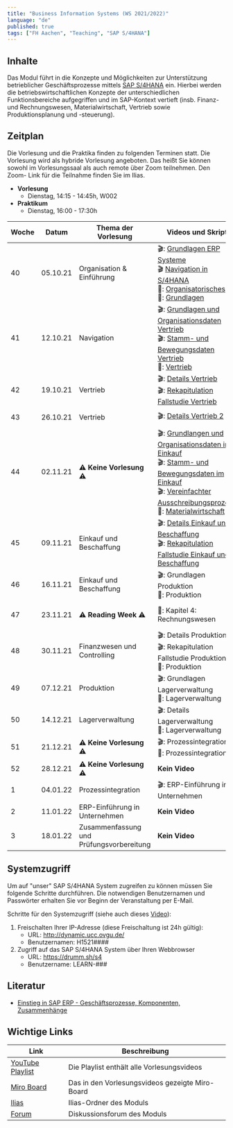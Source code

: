 ```yaml
---
title: "Business Information Systems (WS 2021/2022)"
language: "de"
published: true
tags: ["FH Aachen", "Teaching", "SAP S/4HANA"]
---
```


## Inhalte

Das Modul führt in die Konzepte und Möglichkeiten zur Unterstützung
betrieblicher Geschäftsprozesse mittels
[SAP S/4HANA](https://www.sap.com/products/s4hana-erp.html) ein.
Hierbei werden die betriebswirtschaftlichen Konzepte der unterschiedlichen
Funktionsbereiche aufgegriffen und im SAP-Kontext vertieft
(insb. Finanz- und Rechnungswesen, Materialwirtschaft, Vertrieb sowie
Produktionsplanung und -steuerung).

## Zeitplan

Die Vorlesung und die Praktika finden zu folgenden Terminen statt. Die Vorlesung
wird als hybride Vorlesung angeboten. Das heißt Sie können sowohl im
Vorlesungssaal als auch remote über Zoom teilnehmen. Den Zoom-
Link für die Teilnahme finden Sie im Ilias.

- **Vorlesung**
  - Dienstag, 14:15 - 14:45h, W002
- **Praktikum**
  - Dienstag, 16:00 - 17:30h

| Woche | Datum    | Thema der Vorlesung                      | Videos und Skript                                                                                                                                                                                                   | Praktikumsaufgabe                                                                                                                                                                                                                              |
| ----- | -------- | ---------------------------------------- | ------------------------------------------------------------------------------------------------------------------------------------------------------------------------------------------------------------------- | ---------------------------------------------------------------------------------------------------------------------------------------------------------------------------------------------------------------------------------------------- |
| 40    | 05.10.21 | Organisation & Einführung                | 🎬: [Grundlagen ERP Systeme](https://youtu.be/UC1czfAo_NM) <br/> 🎬 [Navigation in S/4HANA](https://youtu.be/Hf0zsjag7e8) <br/>📕: [Organisatorisches](bis/01_orga.pdf)<br/>📕: [Grundlagen](bis/02_grundlagen.pdf) | ✅: [Fallstudie Navigation](bis/02_navigation.pdf) <br/> 📗: [Global Bike Story](bis/global_bike_story.pdf) <br/>⁉️: [Quiz ERP-Systeme](https://quizizz.com/join?gc=06633838) <br/>⁉️: [Quiz Navigation](https://quizizz.com/join?gc=57063790) |
| 41    | 12.10.21 | Navigation                               | 🎬: [Grundlagen und Organisationsdaten Vertrieb](https://youtu.be/kKLhCDz-0O0) <br/>🎬: [Stamm- und Bewegungsdaten Vertrieb](https://youtu.be/qyHaVjo5aag)<br/> 📕: [Vertrieb](bis/03_vertrieb.pdf)                 | ✅: [Fallstudie Vertrieb](bis/case_study_sd.pdf) <br>⁉️: [Quiz](https://quizizz.com/join?gc=07977326)                                                                                                                                          |
| 42    | 19.10.21 | Vertrieb                                 | 🎬: [Details Vertrieb](https://youtu.be/gQ42MlvmK2Y) <br/> 🎬: [Rekapitulation Fallstudie Vertrieb](https://youtu.be/8T-lNb6DNqo)                                                                                   | ✅: [Praxisfall Vertrieb 1](bis/praxisfall_sd1.pdf)<br/> ⁉️: [Quiz](https://quizizz.com/join?gc=24126430)                                                                                                                                      |
| 43    | 26.10.21 | Vertrieb                                 | 🎬: [Details Vertrieb 2](https://youtu.be/9CmiR8WV1V0)                                                                                                                                                              | ✅: [Praxisfall Vertrieb 2](bis/praxisfall_sd2.pdf)                                                                                                                                                                                            |
| 44    | 02.11.21 | ⚠️ **Keine Vorlesung** ⚠️ | 🎬: [Grundlangen und Organisationsdaten im Einkauf](https://youtu.be/-BBgqO-JAwI)<br/>🎬: [Stamm- und Bewegungsdaten im Einkauf](https://youtu.be/5XBIjopvC08)</br>🎬: [Vereinfachter Ausschreibungsprozess](https://youtu.be/UQPu0Srbsow)</br>📕: [Materialwirtschaft](sap_in_der_praxis/04_materialwirtschaft.pdf)                                                                                                                            | ✅: [Fallstudie Einkauf und Beschaffung](sap_in_der_praxis/case_study_mm.pdf)                                                                                                                                                                                                   |
| 45    | 09.11.21 | Einkauf und Beschaffung                                 | 🎬: [Details Einkauf und Beschaffung](https://youtu.be/LWo21SR3mms) <br/> 🎬: [Rekapitulation Fallstudie Einkauf und Beschaffung](https://youtu.be/zXCaHlW06Tk) | ✅: [Praxisfall Einkauf und Beschaffung](bis/praxisfall_beschaffung.pdf) <br/> ⁉️: [Quiz](https://quizizz.com/join?gc=63430977)                                                                                                                                                                                    |
| 46    | 16.11.21 | Einkauf und Beschaffung                                 | 🎬: Grundlagen Produktion <br/>📕: Produktion                                                                                                                                                                                                   | ✅: [Fallstudie Produktion](sap_in_der_praxis/case_study_pp.pdf)                                                                                                                                                                                                           |
| 47    | 23.11.21 | ⚠️ **Reading Week** ⚠️                   | 📕: Kapitel 4: Rechnungswesen                                                                                                                                                                                       | ✅: [Fallstudie FI ](bis/case_study_fi_ap.pdf)<br/> ✅: [Fallstudie CO ](bis/case_study_co_cca.pdf)<br/> ⁉️: Quiz                                                                                                                              |
| 48    | 30.11.21 | Finanzwesen und Controlling              | 🎬: Details Produktion <br/> 🎬: Rekapitulation Fallstudie Produktion <br/> 📕: Produktion                                                                                                                          | ✅: [Praxisfall PP](bis/praxisfall_pp.pdf) <br/> ⁉️: Quiz                                                                                                                                                                                      |
| 49    | 07.12.21 | Produktion                               | 🎬: Grundlagen Lagerverwaltung <br/> 📕: Lagerverwaltung                                                                                                                                                            | ✅: [Fallstudie Lagerverwaltung](bis/case_study_wm_i.pdf)                                                                                                                                                                                      |
| 50    | 14.12.21 | Lagerverwaltung                          | 🎬: Details Lagerverwaltung <br/> 📕: Lagerverwaltung                                                                                                                                                               | ✅: [Praxisfall Lagerverwaltung](bis/praxisfall_wm1.pdf) <br/> ⁉️: Quiz                                                                                                                                                                        |
| 51    | 21.12.21 | ⚠️ **Keine Vorlesung** ⚠️                | 🎬: Prozessintegration <br/> 📕: Prozessintegration                                                                                                                                                                 | ✅: Praxisfall Prozessintegration                                                                                                                                                                                                              |
| 52    | 28.12.21 | ⚠️ **Keine Vorlesung** ⚠️                | **Kein Video**                                                                                                                                                                                                      | **Kein Praktikum**                                                                                                                                                                                                                             |
| 1     | 04.01.22 | Prozessintegration                       | 🎬: ERP-Einführung in Unternehmen                                                                                                                                                                                   | **Kein Praktikum**                                                                                                                                                                                                                             |
| 2     | 11.01.22 | ERP-Einführung in Unternehmen            | **Kein Video**                                                                                                                                                                                                      | **Kein Praktikum**                                                                                                                                                                                                                             |
| 3     | 18.01.22 | Zusammenfassung und Prüfungsvorbereitung | **Kein Video**                                                                                                                                                                                                      | **Kein Praktikum**                                                                                                                                                                                                                             |

## Systemzugriff

Um auf "unser" SAP S/4HANA System zugreifen zu können müssen Sie folgende Schritte
durchführen. Die notwendigen Benutzernamen und Passwörter erhalten Sie vor
Beginn der Veranstaltung per E-Mail.

Schritte für den Systemzugriff (siehe auch dieses [Video](https://youtu.be/kibeQuMlYKQ)):

1. Freischalten Ihrer IP-Adresse (diese Freischaltung ist 24h gültig):
   - URL: http://dynamic.ucc.ovgu.de/
   - Benutzernamen: H1521####
2. Zugriff auf das SAP S/4HANA System über Ihren Webbrowser
   - URL: https://drumm.sh/s4
   - Benutzername: LEARN-###

## Literatur

- [Einstieg in SAP ERP - Geschäftsprozesse, Komponenten, Zusammenhänge](https://www.rheinwerk-verlag.de/einstieg-in-sap-erp-geschaeftsprozesse-komponenten-zusammenhaenge-erklaert-am-beispielunternehmen-global-bike/)

## Wichtige Links

| Link                                                                 | Beschreibung                                    |
| -------------------------------------------------------------------- | ----------------------------------------------- |
| [YouTube Playlist](https://drumm.sh/yt/sap)                          | Die Playlist enthält alle Vorlesungsvideos      |
| [Miro Board](https://miro.com/app/board/o9J_lvLhjsk=/)               | Das in den Vorlesungsvideos gezeigte Miro-Board |
| [Ilias](https://www.ili.fh-aachen.de/goto_elearning_crs_817696.html) | Ilias-Ordner des Moduls                         |
| [Forum](https://www.ili.fh-aachen.de/goto_elearning_frm_817709.html) | Diskussionsforum des Moduls                     |
